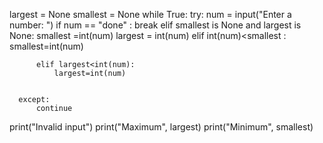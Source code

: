  largest = None 
  smallest = None 
  while True: 
      try: 
          num = input("Enter a number: ") 
          if num == "done" : 
              break 
          elif smallest is None and largest is None: 
              smallest =int(num) 
              largest = int(num) 
          elif int(num)<smallest : 
              smallest=int(num) 
  
 
          elif largest<int(num): 
              largest=int(num) 
  
 
      except: 
          continue 
  print("Invalid input") 
  print("Maximum", largest) 
  print("Minimum", smallest) 
